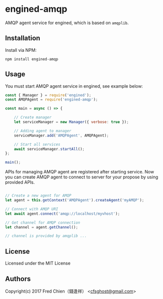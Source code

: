 # engined-amqp

AMQP agent service for engined, which is based on `amqplib`.

## Installation

Install via NPM:

```
npm install engined-amqp
```

## Usage

You must start AMQP agent service in engined, see example below:

```javascript
const { Manager } = require('engined');
const AMQPAgent = require('engined-amqp');

const main = async () => {

	// Create manager
	let serviceManager = new Manager({ verbose: true });

	// Adding agent to manager
	serviceManager.add('AMQPAgent', AMQPAgent);

	// Start all services
	await serviceManager.startAll();
};

main();
```

APIs for managing AMQP agent are registered after starting service. Now you can create AMQP agent to connect to server for your propose by using provided APIs.

```javascript

// Create a new agent for AMQP
let agent = this.getContext('AMQPAgent').createAgent('myAMQP');

// Connect with AMQP URI
let await agent.connect('amqp://localhost/myvhost');

// Get channel for AMQP connection
let channel = agent.getChannel();

// channel is provided by amqplib ...
```

## License
Licensed under the MIT License
 
## Authors
Copyright(c) 2017 Fred Chien（錢逢祥） <<cfsghost@gmail.com>>

